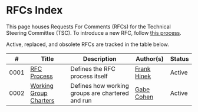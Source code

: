 # RFCs Index

This page houses Requests For Comments (RFCs) for the Technical Steering Committee (TSC). To
introduce a new RFC, follow [this process](./rfc-0001/README.md#submitting-an-rfc).

Active, replaced, and obsolete RFCs are tracked in the table below.

|  #   | Title | Description | Author(s) | Status |
| ---- | ----- | ----------- | --------- | ------ |
| 0001 | [RFC Process](./rfc-0001/README.md) | Defines the RFC process itself | [Frank Hinek](https://github.com/frankhinek) | Active |
| 0002 | [Working Group Charters](./rfc-0002/README.md) | Defines how working groups are chartered and run | [Gabe Cohen](https://github.com/decentralgabe) | Active |
